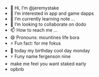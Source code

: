 - 👋 Hi, I’m @jeremystake
- 👀 I’m interested in app and game dapps
- 🌱 I’m currently learning note ...
- 💞️ I’m looking to collaborate on dodo
- 📫 How to reach me ...
- 😄 Pronouns: mountines life bora
- ⚡ Fun fact: for me fokus
- 👀 today my birthday cool day monday
- ⚡ Funy name fergenson nine
-  make me feel you want staked early
- opbnb
